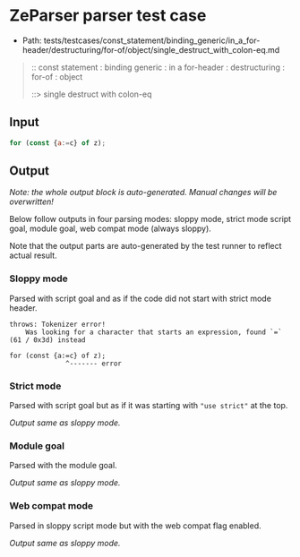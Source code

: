 # ZeParser parser test case

- Path: tests/testcases/const_statement/binding_generic/in_a_for-header/destructuring/for-of/object/single_destruct_with_colon-eq.md

> :: const statement : binding generic : in a for-header : destructuring : for-of : object
>
> ::> single destruct with colon-eq

## Input

`````js
for (const {a:=c} of z);
`````

## Output

_Note: the whole output block is auto-generated. Manual changes will be overwritten!_

Below follow outputs in four parsing modes: sloppy mode, strict mode script goal, module goal, web compat mode (always sloppy).

Note that the output parts are auto-generated by the test runner to reflect actual result.

### Sloppy mode

Parsed with script goal and as if the code did not start with strict mode header.

`````
throws: Tokenizer error!
    Was looking for a character that starts an expression, found `=` (61 / 0x3d) instead

for (const {a:=c} of z);
              ^------- error
`````

### Strict mode

Parsed with script goal but as if it was starting with `"use strict"` at the top.

_Output same as sloppy mode._

### Module goal

Parsed with the module goal.

_Output same as sloppy mode._

### Web compat mode

Parsed in sloppy script mode but with the web compat flag enabled.

_Output same as sloppy mode._
